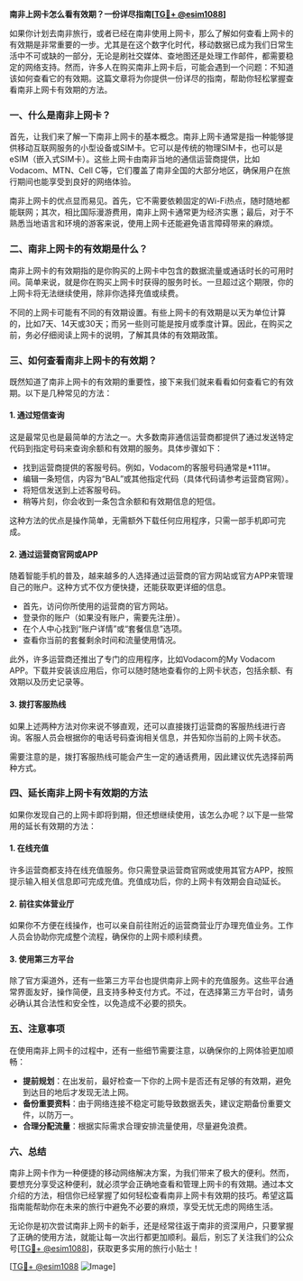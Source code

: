 **南非上网卡怎么看有效期？一份详尽指南[[TG💪+ @esim1088](https://t.me/s/esim1088)]**

如果你计划去南非旅行，或者已经在南非使用上网卡，那么了解如何查看上网卡的有效期是非常重要的一步。尤其是在这个数字化时代，移动数据已成为我们日常生活中不可或缺的一部分，无论是刷社交媒体、查地图还是处理工作邮件，都需要稳定的网络支持。然而，许多人在购买南非上网卡后，可能会遇到一个问题：不知道该如何查看它的有效期。这篇文章将为你提供一份详尽的指南，帮助你轻松掌握查看南非上网卡有效期的方法。

### 一、什么是南非上网卡？

首先，让我们来了解一下南非上网卡的基本概念。南非上网卡通常是指一种能够提供移动互联网服务的小型设备或SIM卡。它可以是传统的物理SIM卡，也可以是eSIM（嵌入式SIM卡）。这些上网卡由南非当地的通信运营商提供，比如Vodacom、MTN、Cell C等，它们覆盖了南非全国的大部分地区，确保用户在旅行期间也能享受到良好的网络体验。

南非上网卡的优点显而易见。首先，它不需要依赖固定的Wi-Fi热点，随时随地都能联网；其次，相比国际漫游费用，南非上网卡通常更为经济实惠；最后，对于不熟悉当地语言和环境的游客来说，使用上网卡还能避免语言障碍带来的麻烦。

### 二、南非上网卡的有效期是什么？

南非上网卡的有效期指的是你购买的上网卡中包含的数据流量或通话时长的可用时间。简单来说，就是你在购买上网卡时获得的服务时长。一旦超过这个期限，你的上网卡将无法继续使用，除非你选择充值或续费。

不同的上网卡可能有不同的有效期设置。有些上网卡的有效期是以天为单位计算的，比如7天、14天或30天；而另一些则可能是按月或季度计算。因此，在购买之前，务必仔细阅读上网卡的说明，了解其具体的有效期政策。

### 三、如何查看南非上网卡的有效期？

既然知道了南非上网卡的有效期的重要性，接下来我们就来看看如何查看它的有效期。以下是几种常见的方法：

#### 1. **通过短信查询**

这是最常见也是最简单的方法之一。大多数南非通信运营商都提供了通过发送特定代码到指定号码来查询余额和有效期的服务。具体步骤如下：

- 找到运营商提供的客服号码。例如，Vodacom的客服号码通常是*111#。
- 编辑一条短信，内容为“BAL”或其他指定代码（具体代码请参考运营商官网）。
- 将短信发送到上述客服号码。
- 稍等片刻，你会收到一条包含余额和有效期信息的短信。

这种方法的优点是操作简单，无需额外下载任何应用程序，只需一部手机即可完成。

#### 2. **通过运营商官网或APP**

随着智能手机的普及，越来越多的人选择通过运营商的官方网站或官方APP来管理自己的账户。这种方式不仅方便快捷，还能获取更详细的信息。

- 首先，访问你所使用的运营商的官方网站。
- 登录你的账户（如果没有账户，需要先注册）。
- 在个人中心找到“账户详情”或“套餐信息”选项。
- 查看你当前的套餐剩余时间和流量使用情况。

此外，许多运营商还推出了专门的应用程序，比如Vodacom的My Vodacom APP。下载并安装该应用后，你可以随时随地查看你的上网卡状态，包括余额、有效期以及历史记录等。

#### 3. **拨打客服热线**

如果上述两种方法对你来说不够直观，还可以直接拨打运营商的客服热线进行咨询。客服人员会根据你的电话号码查询相关信息，并告知你当前的上网卡状态。

需要注意的是，拨打客服热线可能会产生一定的通话费用，因此建议优先选择前两种方式。

### 四、延长南非上网卡有效期的方法

如果你发现自己的上网卡即将到期，但还想继续使用，该怎么办呢？以下是一些常用的延长有效期的方法：

#### 1. **在线充值**

许多运营商都支持在线充值服务。你只需登录运营商官网或使用其官方APP，按照提示输入相关信息即可完成充值。充值成功后，你的上网卡有效期会自动延长。

#### 2. **前往实体营业厅**

如果你不方便在线操作，也可以亲自前往附近的运营商营业厅办理充值业务。工作人员会协助你完成整个流程，确保你的上网卡顺利续费。

#### 3. **使用第三方平台**

除了官方渠道外，还有一些第三方平台也提供南非上网卡的充值服务。这些平台通常界面友好，操作简便，且支持多种支付方式。不过，在选择第三方平台时，请务必确认其合法性和安全性，以免造成不必要的损失。

### 五、注意事项

在使用南非上网卡的过程中，还有一些细节需要注意，以确保你的上网体验更加顺畅：

- **提前规划**：在出发前，最好检查一下你的上网卡是否还有足够的有效期，避免到达目的地后才发现无法上网。
- **备份重要资料**：由于网络连接不稳定可能导致数据丢失，建议定期备份重要文件，以防万一。
- **合理分配流量**：根据实际需求合理安排流量使用，尽量避免浪费。

### 六、总结

南非上网卡作为一种便捷的移动网络解决方案，为我们带来了极大的便利。然而，要想充分享受这种便利，就必须学会正确地查看和管理上网卡的有效期。通过本文介绍的方法，相信你已经掌握了如何轻松查看南非上网卡有效期的技巧。希望这篇指南能帮助你在未来的旅行中避免不必要的麻烦，享受无忧无虑的网络生活。

无论你是初次尝试南非上网卡的新手，还是经常往返于南非的资深用户，只要掌握了正确的使用方法，就能让每一次出行都更加顺利。最后，别忘了关注我们的公众号[[TG💪+ @esim1088](https://t.me/s/esim1088)]，获取更多实用的旅行小贴士！

[[TG💪+ @esim1088](https://t.me/s/esim1088) ![Image](https://i.postimg.cc/4NQfJmqS/Snipaste-2025-05-13-00-14-12.png)]